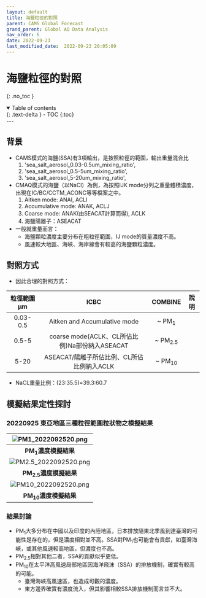 ```yaml
---
layout: default
title: 海鹽粒徑的對照
parent: CAMS Global Forecast
grand_parent: Global AQ Data Analysis
nav_order: 6
date: 2022-09-23
last_modified_date:  2022-09-23 20:05:09
---
```


# 海鹽粒徑的對照
{: .no_toc }

<details open markdown="block">
  <summary>
    Table of contents
  </summary>
  {: .text-delta }
- TOC
{:toc}
</details>
---

## 背景
- CAMS模式的海鹽(SSA)有3項輸出，是按照粒徑的範圍，輸出重量混合比
  1. 'sea_salt_aerosol_0.03-0.5um_mixing_ratio', 
  1. 'sea_salt_aerosol_0.5-5um_mixing_ratio', 
  1. 'sea_salt_aerosol_5-20um_mixing_ratio',
- CMAQ模式的海鹽（以NaCl）為例，為按照IJK mode分列之重量體積濃度，出現在IC/BC/CCTM_ACONC等等檔案之中。
  1. Aitken mode: ANAI, ACLI
  1. Accumulative mode: ANAK, ACLJ
  1. Coarse mode: ANAK(由SEACAT計算而得), ACLK
  1. 海鹽陽離子：ASEACAT
- 一般就重量而言：
  - 海鹽顆粒濃度主要分布在粗粒徑範圍，IJ mode的質量濃度不高。
  - 風速較大地區、海峽、海岸線會有較高的海鹽顆粒濃度。

## 對照方式
- 因此合理的對照方式：

粒徑範圍&mu;m|ICBC|COMBINE|說明
:-:|:-:|:-:|-
0.03-0.5|Aitken and Accumulative mode|~ PM<sub>1</sub>|
0.5-5|coarse mode(ACLK、CL所佔比例)Na部份納入ASEACAT|~ PM<sub>2.5</sub>|
5-20|ASEACAT/陽離子所佔比例、CL所佔比例納入ACLK|~ PM<sub>10</sub>|

- NaCL重量比例：(23:35.5)=39.3:60.7

## 模擬結果定性探討
### 20220925 東亞地區三種粒徑範圍粒狀物之模擬結果

| ![PM1_2022092520.png](https://raw.githubusercontent.com/sinotec2/Focus-on-Air-Quality/main/assets/images/PM1_2022092520.png)|
|:-:|
| <b>PM<sub>1</sub>濃度模擬結果</b>|   
| ![PM2.5_2022092520.png](https://raw.githubusercontent.com/sinotec2/Focus-on-Air-Quality/main/assets/images/PM2.5_2022092520.png)|
| <b>PM<sub>2.5</sub>濃度模擬結果</b>|
| ![PM10_2022092520.png](https://raw.githubusercontent.com/sinotec2/Focus-on-Air-Quality/main/assets/images/PM10_2022092520.png)|
| <b>PM<sub>10</sub>濃度模擬結果</b>|

### 結果討論
- PM<sub>1</sub>大多分布在中國以及印度的內陸地區，日本排放隨東北季風到達臺灣的可能性是存在的，但是濃度相對並不高。SSA對PM<sub>1</sub>也可能會有貢獻，如臺灣海峽，或其他風速較高地區，但濃度也不高。
- PM<sub>2.5</sub>相對其他二者，SSA的貢獻似乎更低。
- PM<sub>10</sub>在太平洋高風速局部地區因海洋飛沫（SSA）的排放機制，確實有較高的可能。
  - 臺灣海峽高風速區，也造成可觀的濃度。
  - 東方邊界確實有濃度流入，但其影響相較SSA排放機制而言並不大。